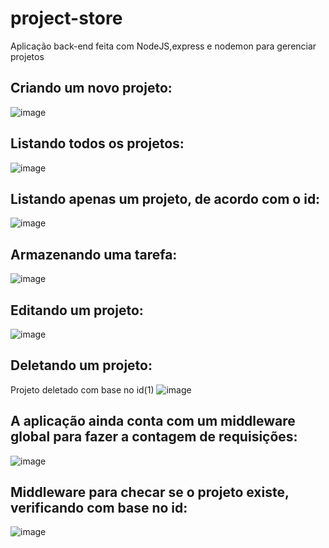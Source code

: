 # project-store
Aplicação back-end feita com NodeJS,express e nodemon para gerenciar projetos
## Criando um novo projeto:
![image](https://user-images.githubusercontent.com/55156476/73608594-aa74f980-45a3-11ea-868e-c7114785ce83.png)
## Listando todos os projetos:
![image](https://user-images.githubusercontent.com/55156476/73608671-a09fc600-45a4-11ea-888a-7bd098dd43b2.png)
## Listando apenas um projeto, de acordo com o id:
![image](https://user-images.githubusercontent.com/55156476/73608650-620a0b80-45a4-11ea-859e-03a86f318594.png)
## Armazenando uma tarefa:
![image](https://user-images.githubusercontent.com/55156476/73608749-5408ba80-45a5-11ea-9b54-c72783bcc415.png)
## Editando um projeto:
![image](https://user-images.githubusercontent.com/55156476/73608782-a649db80-45a5-11ea-9eb7-888fb7afecad.png)
## Deletando um projeto:
Projeto deletado com base no id(1)
![image](https://user-images.githubusercontent.com/55156476/73609529-49eaba00-45ad-11ea-8692-be3322666a74.png)
## A aplicação ainda conta com um middleware global para fazer a contagem de requisições:
![image](https://user-images.githubusercontent.com/55156476/73609584-fb89eb00-45ad-11ea-9a4f-c18bdd5c77c9.png)
## Middleware para checar se o projeto existe, verificando com base no id:
![image](https://user-images.githubusercontent.com/55156476/73609623-60454580-45ae-11ea-9564-9da76b244f6c.png)


